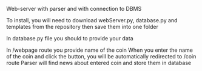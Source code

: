 Web-server with parser and with connection to DBMS


To install, you will need to download webServer.py, database.py and templates from the repository then save them into one folder

In database.py file you should to provide your data
   
In /webpage route you provide name of the coin
When you enter the name of the coin and click the button, you will be automatically redirected to /coin route
Parser will find news about entered coin and store them in database
